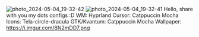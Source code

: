 ![photo_2024-05-04_19-32-42](https://github.com/Raze4284/MyDots/assets/38469989/2aacef4c-7de2-4724-8e03-9c657ebeb117)
![photo_2024-05-04_19-32-41](https://github.com/Raze4284/MyDots/assets/38469989/8043788c-772e-4ac4-96ca-84fe9b37dc6c)
Hello, share with you my dots configs :D
WM: Hyprland
Cursor: Catppuccin Mocha
Icons: Tela-circle-dracula
GTK/Kvantum: Catppuccin Mocha
Wallpaper: https://i.imgur.com/8N2mDD7.png
